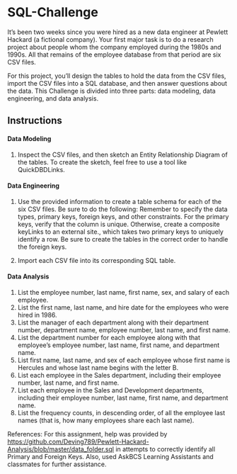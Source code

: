 # SQL-Challenge
It’s been two weeks since you were hired as a new data engineer at Pewlett Hackard (a fictional company). Your first major task is to do a research project about people whom the company employed during the 1980s and 1990s. All that remains of the employee database from that period are six CSV files.

For this project, you’ll design the tables to hold the data from the CSV files, import the CSV files into a SQL database, and then answer questions about the data. This Challenge is divided into three parts: data modeling, data engineering, and data analysis.


## Instructions

#### Data Modeling
1. Inspect the CSV files, and then sketch an Entity Relationship Diagram of the tables. To create the sketch, feel free to use a tool like QuickDBDLinks.

#### Data Engineering
1. Use the provided information to create a table schema for each of the six CSV files. Be sure to do the following: Remember to specify the data types, primary keys, foreign keys, and other constraints. For the primary keys, verify that the column is unique. Otherwise, create a composite keyLinks to an external site., which takes two primary keys to uniquely identify a row. Be sure to create the tables in the correct order to handle the foreign keys.

2. Import each CSV file into its corresponding SQL table.


#### Data Analysis
1. List the employee number, last name, first name, sex, and salary of each employee.
2. List the first name, last name, and hire date for the employees who were hired in 1986.
3. List the manager of each department along with their department number, department name, employee number, last name, and first name.
4. List the department number for each employee along with that employee’s employee number, last name, first name, and department name.
5. List first name, last name, and sex of each employee whose first name is Hercules and whose last name begins with the letter B.
6. List each employee in the Sales department, including their employee number, last name, and first name.
7. List each employee in the Sales and Development departments, including their employee number, last name, first name, and department name.
8. List the frequency counts, in descending order, of all the employee last names (that is, how many employees share each last name).

References: For this assignment, help was provided by https://github.com/Deving789/Pewlett-Hackard-Analysis/blob/master/data_folder.sql in attempts to correctly identify all Primary and Foreign Keys. Also, used AskBCS Learning Assistants and classmates for further assistance. 
